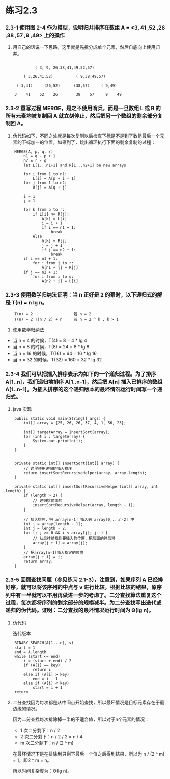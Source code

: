 # 练习2.3

### 2.3-1 使用图 2-4 作为模型，说明归并排序在数组 A = <3, 41 ,52 ,26 ,38 ,57 ,9 ,49> 上的操作

1. 用自己的话说一下思路，这里就是先拆分成单个元素，然后自底向上使用归并。

```

             ( 3, 9, 26,38,41,49,52,57)
    
        ( 3,26,41,52)          ( 9,38,49,57)
    
     ( 3,41)     (26,52)      (38,57)     ( 9,49)
     
    3    41    52    26        38    57     9    49

```

### 2.3-2 重写过程 MERGE，是之不使用哨兵，而是一旦数组 L 或 R 的所有元素均被复制回 A 就立刻停止，然后把另一个数组的剩余部分复制回 A。

1. 伪代码如下，不同之处就是每次复制以后检查下标是不是到了数组最后一个元素的下标加一的位置，如果到了，跳出循环执行下面的剩余复制的过程：

```
    MERGE(A, p, q, r)
        n1 = q - p + 1
        n2 = r - q
        let L[1...n1+1] and R[1...n2+1] be new arrays
        
        for i from 1 to n1:
            L[i] = A[p + i - 1]
        for j from 1 to n2:
            R[j] = A[q + j]
        
        i = 1
        j = 1
        
        for k from p to r:
            if L[i] <= R[j]:
                A[k] = L[i]
                i = i + 1
                if i == n1 + 1:
                    break
            else
                A[k] = R[j]
                j = j + 1
                if j == n2 + 1:
                    break
        if i == n1 + 1:
            for j from j to r:
                A[n1 + j] = R[j]
        if j == n2 + 1:
            for i from i to q:
                A[n2 + i] = L[i]
```

### 2.3-3 使用数学归纳法证明：当 n 正好是 2 的幂时，以下递归式的解是 T(n) = n lg n。

```
    T(n) = 2                  若 n = 2
    T(n) = 2 T(n / 2) + n     若 n = 2 ^ k , k > 1
```

1. 使用数学归纳法

* 当 n = 4 的时候，T(4) = 8 = 4 * lg 4
* 当 n = 8 的时候，T(8) = 24 = 8 * lg 8
* 当 n = 16 的时候，T(16) = 64 = 16 * lg 16
* 当 n = 32 的时候，T(32) = 160 = 32 * lg 32

### 2.3-4 我们可以把插入排序表示为如下的一个递归过程。为了排序 A\[1..n\]，我们递归地排序 A\[1..n-1\]，然后把 A\[n\] 插入已排序的数组 A\[1..n-1\]。为插入排序的这个递归版本的最坏情况运行时间写一个递归式。

1. java 实现

```
    public static void main(String[] args) {
        int[] array = {25, 26, 26, 37, 4, 1, 56, 23};

        int[] targetArray = InsertSort(array);
        for (int i : targetArray) {
            System.out.println(i);
        }
    }


    private static int[] InsertSort(int[] array) {
        // 这里使用递归的插入排序
        return insertSortRecursiveHelper(array, array.length);
    }

    private static int[] insertSortRecursiveHelper(int[] array, int length) {
        if (length > 2) {
            // 递归排前面的
            insertSortRecursiveHelper(array, length - 1);
        }

        // 插入排序，把 array[n-1] 插入到 array[0,..,n-2] 中
        int i = array[length - 1];
        int j = length - 2;
        for (; j >= 0 && i < array[j]; j--) {
            // 从后往前找到要插入的位置，把后面的往后移
            array[j + 1] = array[j];
        }
        // 把array[n-1]插入指定的位置
        array[j + 1] = i;
        return array;
    }
```

### 2.3-5 回顾查找问题（参见练习 2.1-3），注意到，如果序列 A 已经排好序，就可以将该序列的中点与 v 进行比较。根据比较的结果，原序列中有一半就可以不用再做进一步的考虑了。**二分查找**算法重复这个过程，每次都将序列的剩余部分的规模减半。为二分查找写出迭代或递归的伪代码。证明：二分查找的最坏情况运行时间为 Θ(lg n)。

1. 伪代码

    迭代版本

```
    BINARY-SEARCH(A[1...n], v)
    start = 1
    end = A.length
    while (start <= end)
        i = (start + end) / 2
        if (A[i] == key)
            return i
        else if (A[i] > key)
            end = i - 1
        else if (A[i] < key)
            start = i + 1
    return
```
 
2. 二分查找因为每次都是从中间点开始查找，所以最坏情况是目标元素存在于最边缘的情况。
   
   因为二分查找每次排除掉一半的不适合值，所以对于n个元素的情况：
   
   * 1 次二分剩下：n / 2
   * 2 次二分剩下：n / 2 / 2 = n / 4
   * m 次二分剩下：n / (2 ^ m)
   
   在最坏情况下是在排除到只剩下最后一个值之后得到结果，所以为 n / (2 ^ m) = 1，即2 ^ m = n。
   
   所以时间复杂度为：Θ(lg n)。

